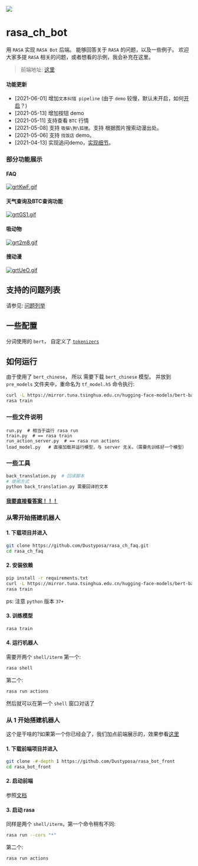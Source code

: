 ![](https://img.shields.io/badge/python-3.7%20%7C%20-blue)


# rasa_ch_bot
用 `RASA` 实现 `RASA Bot` 后端。 能够回答关于 `RASA` 的问题，以及一些例子。
欢迎大家多提 `RASA` 相关的问题，或者想看的示例，我会补充在这里。
>  前端地址: [这里](https://github.com/Dustyposa/rasa_bot_front)
#### 功能更新
- [2021-06-01] 增加`文本纠错 pipeline` (由于 `demo` 较慢，默认未开启，如何[开启](./compoments/nlu/helpers#文本纠错)？) 
- [2021-05-13] 增加按钮 demo
- [2021-05-11] 支持查看 `BTC` 行情
- [2021-05-08] 支持 `吸猫\狗\狐狸`。支持 根据图片搜索动漫出处。  
- [2021-05-06] 支持 `找饭店` demo。  
- [2021-04-13] 实现追问demo，[实现细节](./compoments/polices)。  
### 部分功能展示
#### FAQ
[![grtKwF.gif](https://z3.ax1x.com/2021/05/14/grtKwF.gif)](https://imgtu.com/i/grtKwF)
#### 天气查询及BTC查询功能
[![grtGS1.gif](https://z3.ax1x.com/2021/05/14/grtGS1.gif)](https://imgtu.com/i/grtGS1)
#### 吸动物
[![grt2m8.gif](https://z3.ax1x.com/2021/05/14/grt2m8.gif)](https://imgtu.com/i/grt2m8)
#### 搜动漫
[![grtUeO.gif](https://z3.ax1x.com/2021/05/14/grtUeO.gif)](https://imgtu.com/i/grtUeO)


## 支持的问题列表
请参见: [问题列举](./data/nlu/rasa_faq.yml)

## 一些配置
分词使用的 `bert`， 自定义了 [`tokenizers`](./compoments/nlu/tokenizers/bert_tokenizer.py) 

## 如何运行
由于使用了 `bert_chinese`， 所以 需要下载 `bert_chinese` 模型。
并放到 `pre_models` 文件夹中，重命名为 `tf_model.h5`
命令执行:
```bash
curl -L https://mirror.tuna.tsinghua.edu.cn/hugging-face-models/bert-base-chinese-tf_model.h5 -o pre_models/tf_model.h5
rasa train
``` 


### 一些文件说明
```
run.py  # 相当于运行 rasa run
train.py  # == rasa train
run_action_server.py  # == rasa run actions
load_model.py   # 直接加载并运行模型，与 server 无关。（需要先训练好一个模型） 
```
### 一些工具
```bash
back_translation.py  # 回译脚本
# 使用方式
python back_translation.py 需要回译的文本
```

#### [我要直接看答案！！！](./data/nlu/responses/responses.yml)

### 从零开始搭建机器人 
#### 1. 下载项目并进入
```bash
git clone https://github.com/Dustyposa/rasa_ch_faq.git 
cd rasa_ch_faq
```
#### 2. 安装依赖
```bash
pip install -r requirements.txt
curl -L https://mirror.tuna.tsinghua.edu.cn/hugging-face-models/bert-base-chinese-tf_model.h5 -o pre_models/tf_model.h5
rasa train
```
ps: 注意 `python` 版本 `37+`
#### 3. 训练模型
```bash
rasa train
```
#### 4. 运行机器人
需要开两个 `shell/iterm`
第一个:
```bash
rasa shell
```
第二个:
```bash
rasa run actions
```
然后就可以在第一个 `shell` 窗口对话了

### 从 1 开始搭建机器人
这个是干啥的?如果第一个你已经会了，我们加点前端展示的，效果参看[这里](#部分功能展示)


#### 1. 下载前端项目并进入
```bash
git clone -#-depth 1 https://github.com/Dustyposa/rasa_bot_front
cd rasa_bot_front
```
#### 2. 启动前端
参照[文档](https://github.com/Dustyposa/rasa_bot_front)
#### 3. 启动 rasa
同样是两个 `shell/iterm`，第一个命令稍有不同:
```bash
rasa run --cors "*"
```
第二个:
```bash
rasa run actions
```





